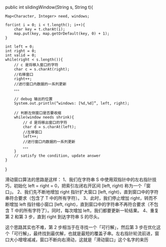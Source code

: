 public int slidingWindow(String s, String t){

	Map<Character, Integer> need, windows;
	
	for(int i = 0; i < t.length(); i++){
		char key = t.charAt(i);
		map.put(key, map.getOrDefault(key, 0) + 1);
	}
	
	int left = 0;
	int right = 0;
	int valid = 0;
	while(right < s.length()){
		// c 是将移入窗口的字符
		char c = s.charAt(right);
		//右移窗口
		right++;
		//进行窗口内数据的一系列更新
		。。。

		// debug 输出的位置
		System.out.println(“windows: [%d,%d]”, left, right);
		
		// 判断左侧窗口是否要收缩
		while(window needs shrink){
			// d 是将移出窗口的字符
			char d = s.charAt(left);
			//左移窗口
			left++; 
			//进行窗口内数据的一系列更新
			。。。
		}
		// satisfy the condition, update answer
	}
}

滑动窗口算法的思路是这样：
1、我们在字符串 S 中使用双指针中的左右指针技巧，初始化 left = right = 0，把索引左闭右开区间 [left, right) 称为一个「窗口」。
2、我们先不断地增加 right 指针扩大窗口 [left, right)，直到窗口中的字符串符合要求（包含了 T 中的所有字符）。
3、此时，我们停止增加 right，转而不断增加 left 指针缩小窗口 [left, right)，直到窗口中的字符串不再符合要求（不包含 T 中的所有字符了）。同时，每次增加 left，我们都要更新一轮结果。
4、重复第 2 和第 3 步，直到 right 到达字符串 S 的尽头。

这个思路其实也不难，第 2 步相当于在寻找一个「可行解」，然后第 3 步在优化这个「可行解」，最终找到最优解，也就是最短的覆盖子串。左右指针轮流前进，窗口大小增增减减，窗口不断向右滑动，这就是「滑动窗口」这个名字的来历
